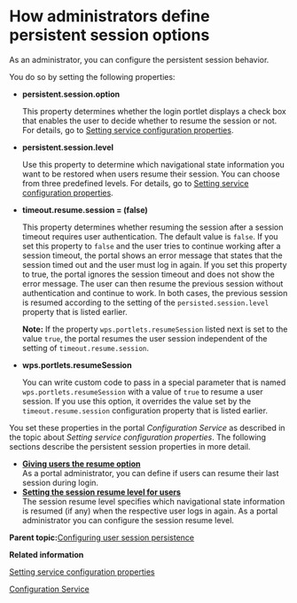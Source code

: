 # How administrators define persistent session options 

As an administrator, you can configure the persistent session behavior.

You do so by setting the following properties:

-   **persistent.session.option**

    This property determines whether the login portlet displays a check box that enables the user to decide whether to resume the session or not. For details, go to [Setting service configuration properties](adsetcfg.md).

-   **persistent.session.level**

    Use this property to determine which navigational state information you want to be restored when users resume their session. You can choose from three predefined levels. For details, go to [Setting service configuration properties](adsetcfg.md).

-   **timeout.resume.session = \(false\)**

    This property determines whether resuming the session after a session timeout requires user authentication. The default value is `false`. If you set this property to `false` and the user tries to continue working after a session timeout, the portal shows an error message that states that the session timed out and the user must log in again. If you set this property to true, the portal ignores the session timeout and does not show the error message. The user can then resume the previous session without authentication and continue to work. In both cases, the previous session is resumed according to the setting of the `persisted.session.level` property that is listed earlier.

    **Note:** If the property `wps.portlets.resumeSession` listed next is set to the value `true`, the portal resumes the user session independent of the setting of `timeout.resume.session`.

-   **wps.portlets.resumeSession**

    You can write custom code to pass in a special parameter that is named `wps.portlets.resumeSession` with a value of `true` to resume a user session. If you use this option, it overrides the value set by the `timeout.resume.session` configuration property that is listed earlier.


You set these properties in the portal *Configuration Service* as described in the topic about *Setting service configuration properties*. The following sections describe the persistent session properties in more detail.

-   **[Giving users the resume option ](../admin-system/adcfgpss_uresopt.md)**  
As a portal administrator, you can define if users can resume their last session during login.
-   **[Setting the session resume level for users ](../admin-system/adcfgpss_setreslvl.md)**  
The session resume level specifies which navigational state information is resumed \(if any\) when the respective user logs in again. As a portal administrator you can configure the session resume level.

**Parent topic:**[Configuring user session persistence ](../admin-system/adcfgpss.md)

**Related information**  


[Setting service configuration properties ](../admin-system/adsetcfg.md)

[Configuration Service ](../admin-system/srvcfgref_config.md)

